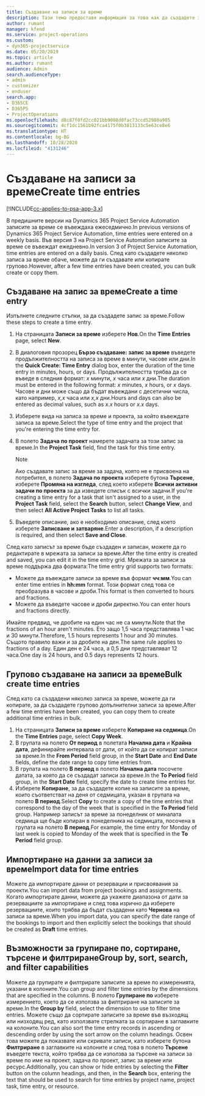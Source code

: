 ```yaml
---
title: Създаване на записи за време
description: Тази тема предоставя информация за това как да създадете записи за време.
author: rumant
manager: kfend
ms.service: project-operations
ms.custom:
- dyn365-projectservice
ms.date: 05/20/2019
ms.topic: article
ms.author: rumant
audience: Admin
search.audienceType:
- admin
- customizer
- enduser
search.app:
- D365CE
- D365PS
- ProjectOperations
ms.openlocfilehash: d8c87f0fd2cc021bb9088d0fac73ccd52980a905
ms.sourcegitcommit: 4cf1dc1561b92fca4175f0b3813133c5e63ce8e6
ms.translationtype: HT
ms.contentlocale: bg-BG
ms.lasthandoff: 10/28/2020
ms.locfileid: "4131246"
---
```

# <a name="create-time-entries"></a><span data-ttu-id="759c0-103">Създаване на записи за време</span><span class="sxs-lookup"><span data-stu-id="759c0-103">Create time entries</span></span>

[!INCLUDE[cc-applies-to-psa-app-3.x](../includes/cc-applies-to-psa-app-3x.md)]

<span data-ttu-id="759c0-104">В предишните версии на Dynamics 365 Project Service Automation записите за време се въвеждаха ежеседмично.</span><span class="sxs-lookup"><span data-stu-id="759c0-104">In previous versions of Dynamics 365 Project Service Automation, time entries were entered on a weekly basis.</span></span> <span data-ttu-id="759c0-105">Във версия 3 на Project Service Automation записите за време се въвеждат ежедневно.</span><span class="sxs-lookup"><span data-stu-id="759c0-105">In version 3 of Project Service Automation, time entries are entered on a daily basis.</span></span> <span data-ttu-id="759c0-106">След като създадете няколко записа за време обаче, можете да ги създавате или копирате групово.</span><span class="sxs-lookup"><span data-stu-id="759c0-106">However, after a few time entries have been created, you can bulk create or copy them.</span></span>

## <a name="create-a-time-entry"></a><span data-ttu-id="759c0-107">Създаване на запис за време</span><span class="sxs-lookup"><span data-stu-id="759c0-107">Create a time entry</span></span>

<span data-ttu-id="759c0-108">Изпълнете следните стъпки, за да създадете запис за време.</span><span class="sxs-lookup"><span data-stu-id="759c0-108">Follow these steps to create a time entry.</span></span>

1. <span data-ttu-id="759c0-109">На страницата **Записи за време** изберете **Нов**.</span><span class="sxs-lookup"><span data-stu-id="759c0-109">On the **Time Entries** page, select **New**.</span></span>
2. <span data-ttu-id="759c0-110">В диалоговия прозорец **Бързо създаване: запис за време** въведете продължителността на записа за време в минути, часове или дни.</span><span class="sxs-lookup"><span data-stu-id="759c0-110">In the **Quick Create: Time Entry** dialog box, enter the duration of the time entry in minutes, hours, or days.</span></span> <span data-ttu-id="759c0-111">Продължителността трябва да се въведе в следния формат: *х* минути, *x* часа или *х* дни.</span><span class="sxs-lookup"><span data-stu-id="759c0-111">The duration must be entered in the following format: *x* minutes, *x* hours, or *x* days.</span></span> <span data-ttu-id="759c0-112">Часове и дни може също да бъдат въвеждани с десетични числа, като например, *x,x* часа или *x,x* дни.</span><span class="sxs-lookup"><span data-stu-id="759c0-112">Hours and days can also be entered as decimal values, such as *x.x* hours or *x.x* days.</span></span>
3. <span data-ttu-id="759c0-113">Изберете вида на записа за време и проекта, за който въвеждате записа за време.</span><span class="sxs-lookup"><span data-stu-id="759c0-113">Select the type of time entry and the project that you're entering the time entry for.</span></span>
4. <span data-ttu-id="759c0-114">В полето **Задача по проект** намерете задачата за този запис за време.</span><span class="sxs-lookup"><span data-stu-id="759c0-114">In the **Project Task** field, find the task for this time entry.</span></span>

    > [!NOTE]
    > <span data-ttu-id="759c0-115">Ако създавате запис за време за задача, която не е присвоена на потребител, в полето **Задача по проекта** изберете бутона **Търсене**, изберете **Промяна на изгледа**, след което изберете **Всички активни задачи по проекта** за да изведете списък с всички задачи.</span><span class="sxs-lookup"><span data-stu-id="759c0-115">If you're creating a time entry for a task that isn't assigned to a user, in the **Project Task** field, select the **Search** button, select **Change View**, and then select **All Active Project Tasks** to list all tasks.</span></span>

5. <span data-ttu-id="759c0-116">Въведете описание, ако е необходимо описание, след което изберете **Записване и затваряне**.</span><span class="sxs-lookup"><span data-stu-id="759c0-116">Enter a description, if a description is required, and then select **Save and Close**.</span></span>

<span data-ttu-id="759c0-117">След като записът за време бъде създаден и записан, можете да го редактирате в мрежата за записи за време.</span><span class="sxs-lookup"><span data-stu-id="759c0-117">After the time entry is created and saved, you can edit it in the time entry grid.</span></span> <span data-ttu-id="759c0-118">Мрежата за записи за време поддържа два формата:</span><span class="sxs-lookup"><span data-stu-id="759c0-118">The time entry grid supports two formats:</span></span>

- <span data-ttu-id="759c0-119">Можете да въвеждате записи за време във формат **чч:мм**.</span><span class="sxs-lookup"><span data-stu-id="759c0-119">You can enter time entries in **hh:mm** format.</span></span> <span data-ttu-id="759c0-120">Този формат след това се преобразува в часове и дроби.</span><span class="sxs-lookup"><span data-stu-id="759c0-120">This format is then converted to hours and fractions.</span></span>
- <span data-ttu-id="759c0-121">Можете да въведете часове и дроби директно.</span><span class="sxs-lookup"><span data-stu-id="759c0-121">You can enter hours and fractions directly.</span></span>

<span data-ttu-id="759c0-122">Имайте предвид, че дробите на един час не са минути.</span><span class="sxs-lookup"><span data-stu-id="759c0-122">Note that the fractions of an hour aren't minutes.</span></span> <span data-ttu-id="759c0-123">Ето защо 1,5 часа представлява 1 час и 30 минути.</span><span class="sxs-lookup"><span data-stu-id="759c0-123">Therefore, 1.5 hours represents 1 hour and 30 minutes.</span></span> <span data-ttu-id="759c0-124">Същото правило важи и за дробите на ден.</span><span class="sxs-lookup"><span data-stu-id="759c0-124">The same rule applies to fractions of a day.</span></span> <span data-ttu-id="759c0-125">Един ден е 24 часа, а 0,5 дни представляват 12 часа.</span><span class="sxs-lookup"><span data-stu-id="759c0-125">One day is 24 hours, and 0.5 days represents 12 hours.</span></span>

## <a name="bulk-create-time-entries"></a><span data-ttu-id="759c0-126">Групово създаване на записи за време</span><span class="sxs-lookup"><span data-stu-id="759c0-126">Bulk create time entries</span></span>

<span data-ttu-id="759c0-127">След като са създадени няколко записа за време, можете да ги копирате, за да създадете групово допълнителни записи за време.</span><span class="sxs-lookup"><span data-stu-id="759c0-127">After a few time entries have been created, you can copy them to create additional time entries in bulk.</span></span>

1. <span data-ttu-id="759c0-128">На страницата **Записи за време** изберете **Копиране на седмица**.</span><span class="sxs-lookup"><span data-stu-id="759c0-128">On the **Time Entries** page, select **Copy Week**.</span></span>
2. <span data-ttu-id="759c0-129">В групата на полето **От период** в полетата **Начална дата** и **Крайна дата**, дефинирайте интервала от дати, от който да се копират записи за време.</span><span class="sxs-lookup"><span data-stu-id="759c0-129">In the **From Period** field group, in the **Start Date** and **End Date** fields, define the date range to copy time entries from.</span></span>
3. <span data-ttu-id="759c0-130">В групата на полето **В период** в полето **Начална дата** посочете датата, за която да се създадат записи за време.</span><span class="sxs-lookup"><span data-stu-id="759c0-130">In the **To Period** field group, in the **Start Date** field, specify the date to create time entries for.</span></span>
4. <span data-ttu-id="759c0-131">Изберете **Копиране**, за да създадете копие на записите за време, които съответстват на деня от седмицата, указан в групата на полето **В период**.</span><span class="sxs-lookup"><span data-stu-id="759c0-131">Select **Copy** to create a copy of the time entries that correspond to the day of the week that is specified in the **To Period** field group.</span></span> <span data-ttu-id="759c0-132">Например записът за време за понеделник от миналата седмица ще бъде копиран в понеделника на седмицата, посочена в групата на полето **В период**.</span><span class="sxs-lookup"><span data-stu-id="759c0-132">For example, the time entry for Monday of last week is copied to Monday of the week that is specified in the **To Period** field group.</span></span>

## <a name="import-data-for-time-entries"></a><span data-ttu-id="759c0-133">Импортиране на данни за записи за време</span><span class="sxs-lookup"><span data-stu-id="759c0-133">Import data for time entries</span></span>

<span data-ttu-id="759c0-134">Можете да импортирате данни от резервации и присвоявания за проекти.</span><span class="sxs-lookup"><span data-stu-id="759c0-134">You can import data from project bookings and assignments.</span></span> <span data-ttu-id="759c0-135">Когато импортирате данни, можете да укажете диапазона от дати за резервациите за импортиране и след това изрично да изберете резервациите, които трябва да бъдат създадени като **Чернова** на записи за време.</span><span class="sxs-lookup"><span data-stu-id="759c0-135">When you import data, you can specify the date range of the bookings to import and then explicitly select the bookings that should be created as **Draft** time entries.</span></span>

## <a name="group-by-sort-search-and-filter-capabilities"></a><span data-ttu-id="759c0-136">Възможности за групиране по, сортиране, търсене и филтриране</span><span class="sxs-lookup"><span data-stu-id="759c0-136">Group by, sort, search, and filter capabilities</span></span>

<span data-ttu-id="759c0-137">Можете да групирате и филтрирате записите за време по измеренията, указани в колоните.</span><span class="sxs-lookup"><span data-stu-id="759c0-137">You can group and filter time entries by the dimensions that are specified in the columns.</span></span> <span data-ttu-id="759c0-138">В полето **Групиране по** изберете измерението, което да се използва за филтриране на записите за време.</span><span class="sxs-lookup"><span data-stu-id="759c0-138">In the **Group by** field, select the dimension to use to filter time entries.</span></span> <span data-ttu-id="759c0-139">Можете също да сортирате записите за време във възходящ или низходящ ред, като използвате стрелката за сортиране в заглавките на колоните.</span><span class="sxs-lookup"><span data-stu-id="759c0-139">You can also sort the time entry records in ascending or descending order by using the sort arrow on the column headings.</span></span> <span data-ttu-id="759c0-140">Освен това можете да показвате или скривате записи, като изберете бутона **Филтриране** в заглавките на колоните и след това в полето **Търсене** въведете текста, който трябва да се използва за търсене на записи за време по име на проект, задача по проект, запис за време или ресурс.</span><span class="sxs-lookup"><span data-stu-id="759c0-140">Additionally, you can show or hide entries by selecting the **Filter** button on the column headings, and then, in the **Search** box, entering the text that should be used to search for time entries by project name, project task, time entry, or resource.</span></span>
